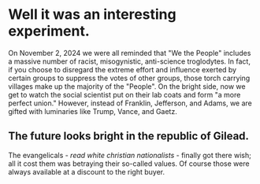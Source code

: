 # Well it was an interesting experiment.

On November 2, 2024 we were all reminded that "We the People" includes a massive number of racist, misogynistic, anti-science troglodytes. In fact, if you choose to disregard the extreme effort and influence exerted by certain groups to suppress the votes of other groups, those torch carrying villages make up the majority of the "People". 
On the bright side, now we get to watch the social scientist put on their lab coats and form "a more perfect union." However, instead of Franklin, Jefferson, and Adams, we are gifted with luminaries like Trump, Vance, and Gaetz.
## The future looks bright in the republic of Gilead.
The evangelicals - *read white christian nationalists* - finally got there wish; all it cost them was betraying their so-called values. Of course those were always available at a discount to the right buyer.